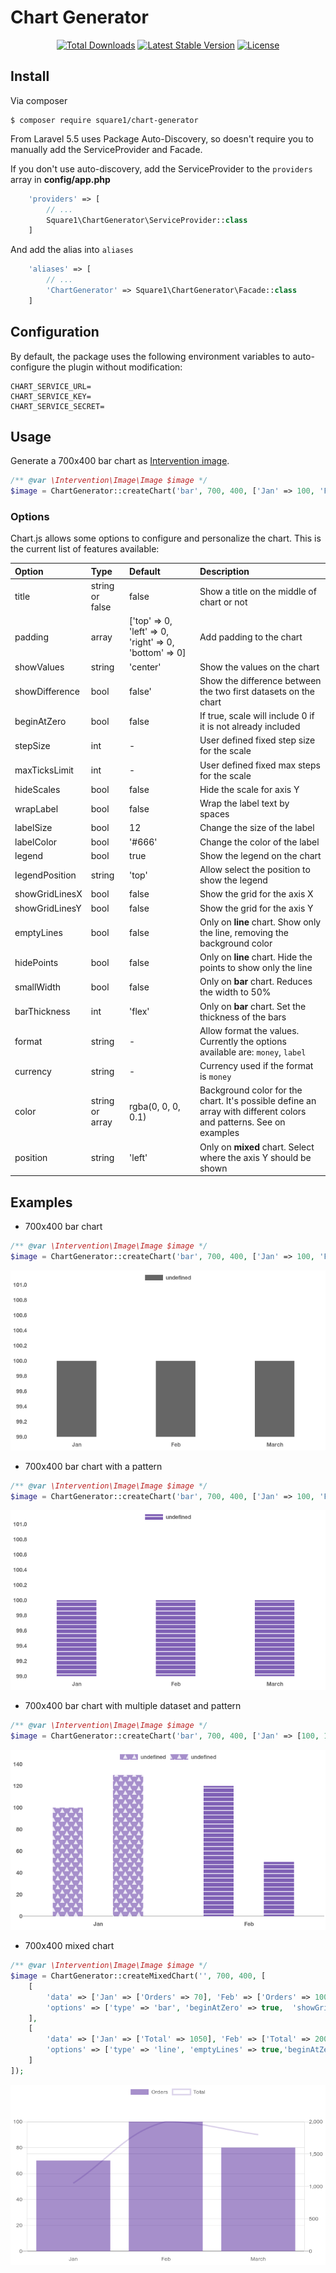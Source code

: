# Chart Generator

<p align="center">
<a href="https://packagist.org/packages/square1/chart-generator"><img src="https://poser.pugx.org/square1/chart-generator/d/total.svg" alt="Total Downloads"></a>
<a href="https://packagist.org/packages/square1/chart-generator"><img src="https://poser.pugx.org/square1/chart-generator/v/stable.svg" alt="Latest Stable Version"></a>
<a href="https://packagist.org/packages/square1/chart-generator"><img src="https://poser.pugx.org/square1/chart-generator/license.svg" alt="License"></a>
</p>

## Install

Via composer

```shell
$ composer require square1/chart-generator
```

From Laravel 5.5 uses Package Auto-Discovery, so doesn't require you to manually add the ServiceProvider and Facade.

If you don't use auto-discovery, add the ServiceProvider to the `providers` array in **config/app.php**

```php
    'providers' => [
        // ...
        Square1\ChartGenerator\ServiceProvider::class
    ]
```

And add the alias into `aliases`

```php
    'aliases' => [
        // ...
        'ChartGenerator' => Square1\ChartGenerator\Facade::class
    ]
```

## Configuration

By default, the package uses the following environment variables to auto-configure the plugin without modification:

```dotenv
CHART_SERVICE_URL=
CHART_SERVICE_KEY=
CHART_SERVICE_SECRET=
```

## Usage

Generate a 700x400 bar chart as [Intervention image](http://image.intervention.io/use/basics).

```php
/** @var \Intervention\Image\Image $image */
$image = ChartGenerator::createChart('bar', 700, 400, ['Jan' => 100, 'Feb' => 100, 'March' => 100], [/* See options section */]);
```

### Options

Chart.js allows some options to configure and personalize the chart. This is the current list of features available:

| Option | Type | Default | Description |
|:------ |:---- |:------- |:----------- |
| title | string or false | false | Show a title on the middle of chart or not |
| padding | array | ['top' => 0, 'left' => 0, 'right' => 0, 'bottom' => 0] | Add padding to the chart |
| showValues | string | 'center' | Show the values on the chart |
| showDifference | bool | false' | Show the difference between the two first datasets on the chart |
| beginAtZero | bool | false | If true, scale will include 0 if it is not already included |
| stepSize | int | - | User defined fixed step size for the scale |
| maxTicksLimit | int | - | User defined fixed max steps for the scale |
| hideScales | bool | false | Hide the scale for axis Y |
| wrapLabel | bool | false | Wrap the label text by spaces |
| labelSize | bool | 12 | Change the size of the label |
| labelColor | bool | '#666' | Change the color of the label |
| legend | bool | true | Show the legend on the chart |
| legendPosition | string | 'top' | Allow select the position to show the legend |
| showGridLinesX | bool | false | Show the grid for the axis X |
| showGridLinesY | bool | false | Show the grid for the axis Y |
| emptyLines | bool | false | Only on **line** chart. Show only the line, removing the background color |
| hidePoints | bool | false | Only on **line** chart. Hide the points to show only the line |
| smallWidth | bool | false | Only on **bar** chart. Reduces the width to 50% |
| barThickness | int | 'flex' | Only on **bar** chart. Set the thickness of the bars |
| format | string | - | Allow format the values. Currently the options available are: `money`, `label` |
| currency | string | - | Currency used if the format is `money` |
| color | string or array | rgba(0, 0, 0, 0.1) | Background color for the chart. It's possible define an array with different colors and patterns. See on examples |
| position | string | 'left' | Only on **mixed** chart. Select where the axis Y should be shown |

## Examples

* 700x400 bar chart

```php
/** @var \Intervention\Image\Image $image */
$image = ChartGenerator::createChart('bar', 700, 400, ['Jan' => 100, 'Feb' => 100, 'March' => 100], []);
```

![Example 1](./doc/chart-example-1.png)


* 700x400 bar chart with a pattern

```php
/** @var \Intervention\Image\Image $image */
$image = ChartGenerator::createChart('bar', 700, 400, ['Jan' => 100, 'Feb' => 100, 'March' => 100], ['color' => ['pattern' => 'line', 'color' => 'rgba(74, 29, 150, 0.7)']]);
```

![Example 2](./doc/chart-example-2.png)


* 700x400 bar chart with multiple dataset and pattern

```php
/** @var \Intervention\Image\Image $image */
$image = ChartGenerator::createChart('bar', 700, 400, ['Jan' => [100, 120], 'Feb' => [130, 50]], ['beginAtZero' => true, 'color' => [['pattern' => 'triangle', 'color' => 'rgba(74, 29, 150, 0.5)'], ['pattern' => 'line', 'color' => 'rgba(74, 29, 150, 0.7)']]]);
```

![Example 3](./doc/chart-example-3.png)

* 700x400 mixed chart

```php
/** @var \Intervention\Image\Image $image */
$image = ChartGenerator::createMixedChart('', 700, 400, [
    [
        'data' => ['Jan' => ['Orders' => 70], 'Feb' => ['Orders' => 100], 'March' => ['Orders' => 80]],
        'options' => ['type' => 'bar', 'beginAtZero' => true,  'showGridLinesY' => true, 'maxTicksLimit' => 7, 'format' => 'money', 'position' => 'left', 'color' => 'rgba(74, 29, 150, 0.5)'],
    ],
    [
        'data' => ['Jan' => ['Total' => 1050], 'Feb' => ['Total' => 2000], 'March' => ['Total' => 1800]],
        'options' => ['type' => 'line', 'emptyLines' => true,'beginAtZero' => true, 'showGridLinesY' => true, 'hidePoints' => true, 'maxTicksLimit' => 7,  'format' => 'money', 'position' => 'right', 'color' => 'rgba(74, 29, 150, 0.2)']
    ]
]);
```

![Example 4](./doc/chart-example-4.png)

